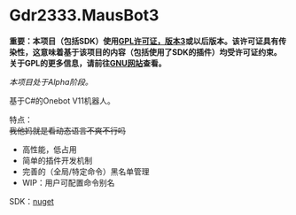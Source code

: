# Gdr2333.MausBot3

**重要：本项目（包括SDK）使用[GPL许可证，版本3](LICENSE.md)或以后版本。该许可证具有传染性，这意味着基于该项目的内容（包括使用了SDK的插件）均受许可证约束。关于GPL的更多信息，请前往[GNU网站](https://www.gnu.org/licenses/licenses.html)查看。**

*本项目处于Alpha阶段。*

基于C#的Onebot V11机器人。

特点：\
~~我他妈就是看动态语言不爽不行吗~~
- 高性能，低占用
- 简单的插件开发机制
- 完善的（全局/特定命令）黑名单管理
- WIP：用户可配置命令别名

SDK：[nuget](https://www.nuget.org/packages/Gdr2333.MausBot3.PluginSdk/)